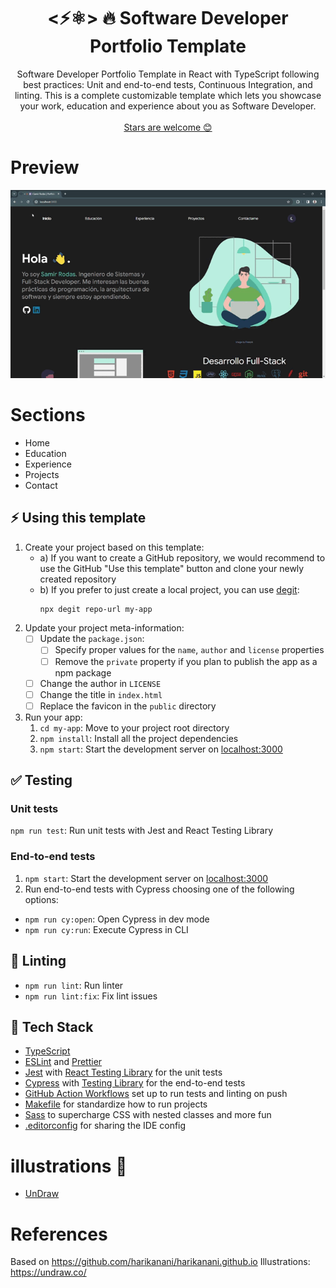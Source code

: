 <h1 align="center">
  <⚡⚛️> 🔥 Software Developer Portfolio Template
</h1>

<p align="center">
  Software Developer Portfolio Template in React with TypeScript following best practices: Unit and end-to-end tests, Continuous Integration, and linting.
	This is a complete customizable template which lets you showcase your work, education and experience about you as Software Developer.
  <br />
  <br />
  <a href="https://github.com/serodas/my-portfolio-react-typescript">Stars are welcome 😊</a>
</p>

# Preview
![Preview](/src/assets/images/portfolio.gif)

# Sections
- Home
- Education
- Experience
- Projects
- Contact

## ⚡ Using this template

1. Create your project based on this template:
   - a) If you want to create a GitHub repository, we would recommend to use the GitHub "Use this template" button and clone your newly created repository
   - b) If you prefer to just create a local project, you can use [degit](https://github.com/Rich-Harris/degit):
     ```bash
     npx degit repo-url my-app
     ```
2. Update your project meta-information:
   - [ ] Update the `package.json`:
     - [ ] Specify proper values for the `name`, `author` and `license` properties
     - [ ] Remove the `private` property if you plan to publish the app as a npm package
   - [ ] Change the author in `LICENSE`
   - [ ] Change the title in `index.html`
   - [ ] Replace the favicon in the `public` directory

3. Run your app:
   1. `cd my-app`: Move to your project root directory
   2. `npm install`: Install all the project dependencies
   3. `npm start`: Start the development server on [localhost:3000](http://localhost:3000)

## ✅ Testing

### Unit tests

`npm run test`: Run unit tests with Jest and React Testing Library

### End-to-end tests

1. `npm start`: Start the development server on [localhost:3000](http://localhost:3000)
2. Run end-to-end tests with Cypress choosing one of the following options:
  - `npm run cy:open`: Open Cypress in dev mode
  - `npm run cy:run`: Execute Cypress in CLI

## 🔦 Linting

- `npm run lint`: Run linter
- `npm run lint:fix`: Fix lint issues

## 🌈 Tech Stack

- [TypeScript](https://www.typescriptlang.org)
- [ESLint](https://eslint.org) and [Prettier](https://prettier.io)
- [Jest](https://jestjs.io) with [React Testing Library](https://testing-library.com/docs/react-testing-library/intro) for the unit tests
- [Cypress](https://www.cypress.io) with [Testing Library](https://testing-library.com/docs/cypress-testing-library) for the end-to-end tests
- [GitHub Action Workflows](https://github.com/features/actions) set up to run tests and linting on push
- [Makefile](https://github.com/CodelyTV/vite-react_best_practices-template/blob/main/Makefile) for standardize how to run projects
- [Sass](https://sass-lang.com) to supercharge CSS with nested classes and more fun
- [.editorconfig](https://editorconfig.org) for sharing the IDE config

# illustrations 🍥

- [UnDraw](https://undraw.co/illustrations)

# References
Based on https://github.com/harikanani/harikanani.github.io
Illustrations: https://undraw.co/
